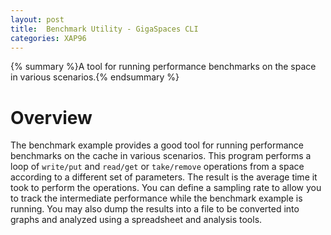```yaml
---
layout: post
title:  Benchmark Utility - GigaSpaces CLI
categories: XAP96
---
```


{% summary %}A tool for running performance benchmarks on the space in various scenarios.{% endsummary %}

# Overview

The benchmark example provides a good tool for running performance benchmarks on the cache in various scenarios. This program performs a loop of `write/put` and `read/get` or `take/remove` operations from a space according to a different set of parameters. The result is the average time it took to perform the operations. You can define a sampling rate to allow you to track the intermediate performance while the benchmark example is running. You may also dump the results into a file to be converted into graphs and analyzed using a spreadsheet and analysis tools.


